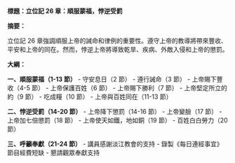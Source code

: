 **標題：立位記 26 章：順服蒙福，悖逆受罰**

**摘要：**

立位記 26 章強調順服上帝的誡命和律例的重要性。遵守上帝的教導將帶來豐收、平安和上帝的同在。然而，悖逆上帝將導致乾旱、疾病、外敵入侵和上帝的懲罰。

**大綱：**

**一、順服蒙福（1-13 節）**
    - 守安息日（2 節）
    - 遵行誡命（3 節）
    - 上帝賜下豐收（4-5 節）
    - 上帝保護百姓（6 節）
    - 上帝賜下勝利（7 節）
    - 上帝堅定所立的約（9 節）
    - 吃成糧（10 節）
    - 上帝與百姓同在（11-13 節）

**二、悖逆受罰（14-20 節）**
    - 上帝降下懲罰（14-16 節）
    - 上帝變臉（17 節）
    - 上帝加七倍懲罰（18 節）
    - 上帝使天如鐵，地如銅（19 節）
    - 百姓白白勞力（20 節）

**三、呼籲奉獻（21-24 節）**
    - 講員感謝淡江教會的支持
    - 錄製《每日連經事宜》節目經費短缺
    - 懇請觀眾奉獻支持